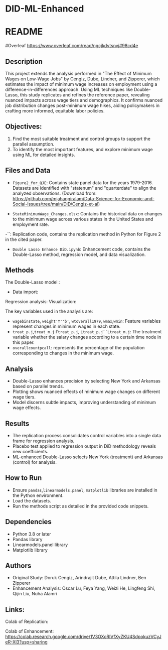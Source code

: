 # DID-ML-Enhanced
# README
#Overleaf
https://www.overleaf.com/read/ngcjkdvtsnvj#98cd4e
## Description
This project extends the analysis performed in "The Effect of Minimum Wages on Low-Wage Jobs" by Cengiz, Dube, Lindner, and Zipperer, which estimates the impact of minimum wage increases on employment using a difference-in-differences approach. Using ML techniques like Double-Lasso, this study replicates and refines the reference paper, revealing nuanced impacts across wage tiers and demographics. It confirms nuanced job distribution changes post-minimum wage hikes, aiding policymakers in crafting more informed, equitable labor policies.

## Objectives:
 1. Find the most suitable treatment and control groups to support the parallel assumption.
 2. To identify the most important features, and explore minimum wage using ML for detailed insights.

## Files and Data
- `Figure2_for_QJE`: Contains state panel data for the years 1979-2016.
Datasets are identified with "statenum" and "quarterdate" to align the analyzed observations. (Download from: https://github.com/mjahangiralam/Data-Science-for-Economic-and-Social-Issues/tree/main/DiD/Cengiz-et-al)

- `StateMinimumWage_Changes.xlsx`: Contains the historical data on changes to the minimum wage across various states in the United States and employment rate. 

-``: Replication code, contains the replication method in Python for Figure 2 in the cited paper.

- `Double Lasso Enhance DiD.ipynb`: Enhancement code, contains the Double-Lasso method, regression model, and data visualization.
  
## Methods

The Double-Lasso model :
- Data import: 

Regression analysis:
Visualization:

The key variables used in the analysis are:
-  `wagebinstate`, `weight'Y''b'`, `wtoverall1979`, `wmax`,`wmin`: Feature variables represent changes in minimum wages in each state.
- `treat_p.j`,`treat_m.j` `Ftreat_p.j`, `Ltreat_p.j``Ltreat_m.j`: The treatment variable whether the salary changes according to a certain time node in this paper.
- `overallcountpcall`: represents the percentage of the population corresponding to changes in the minimum wage.


## Analysis
- Double-Lasso enhances precision by selecting New York and Arkansas based on parallel trends.
- Plotting shows nuanced effects of minimum wage changes on different wage tiers.
- Model discerns subtle impacts, improving understanding of minimum wage effects.

## Results
- The replication process consolidates control variables into a single data frame for regression analysis.
- Placebo test applied to regression output in DiD methodology reveals new coefficients.
- ML-enhanced Double-Lasso selects New York (treatment) and Arkansas (control) for analysis.

## How to Run
- Ensure `pandas`,`linearmodels.panel`, `matplotlib` libraries are installed in the Python environment.
- Load the datasets.
- Run the methods script as detailed in the provided code snippets.

## Dependencies
- Python 3.8 or later
- Pandas library
- Linearmodels.panel library
- Matplotlib library

## Authors
- Original Study: Doruk Cengiz, Arindrajit Dube, Attila Lindner, Ben Zipperer
- Enhancement Analysis: Oscar Lu, Feya Yang, Weizi He, Lingfeng Shi, Qijin Liu, Nuha Alamri

## Links:
Colab of Replication:

Colab of Enhancement: https://colab.research.google.com/drive/1V3OXoRlVfXyZKU4SdpokuzVCyJeR-Xl3?usp=sharing
